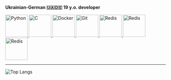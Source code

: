 __Ukrainian-German 🇺🇦🇩🇪 19 y.o. developer__

<a href="https://www.python.org/" target="_blank">
    <img src="https://cdn3.iconfinder.com/data/icons/logos-and-brands-adobe/512/267_Python-512.png" alt="Python" width="70">
</a>
<a href="https://en.cppreference.com/" target="_blank">
    <img src="https://img.icons8.com/?size=512&id=40670&format=png" alt="C" width="70">
</a>
<a href="https://www.docker.com/" target="_blank">
    <img src="https://static-00.iconduck.com/assets.00/docker-icon-icon-2048x1479-cres2he9.png" alt="Docker" width="70">
</a>
<a href="https://git-scm.com/" target="_blank">
    <img src="https://static-00.iconduck.com/assets.00/git-icon-2048x2048-juzdf1l5.png" alt="Git" width="70">
</a>
<a href="https://redis.io/" target="_blank">
    <img src="https://cdn4.iconfinder.com/data/icons/redis-2/1451/Untitled-2-512.png" alt="Redis" width="70">
</a>
<a href="https://redis.io/" target="_blank">
    <img src="https://upload.wikimedia.org/wikipedia/commons/thumb/1/10/2023_Obsidian_logo.svg/1200px-2023_Obsidian_logo.svg.png" alt="Redis" width="70">
</a>
<a href="https://redis.io/" target="_blank">
    <img src="https://seeklogo.com/images/P/playwright-logo-22FA8B9E63-seeklogo.com.png" alt="Redis" width="70">
</a>

-- --

![Top Langs](https://github-readme-stats.vercel.app/api/top-langs/?username=lowton05&layout=compact)
